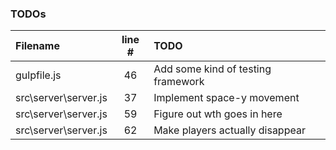 ### TODOs
| Filename | line # | TODO
|:------|:------:|:------
| gulpfile.js | 46 | Add some kind of testing framework
| src\server\server.js | 37 | Implement space-y movement
| src\server\server.js | 59 | Figure out wth goes in here
| src\server\server.js | 62 | Make players actually disappear